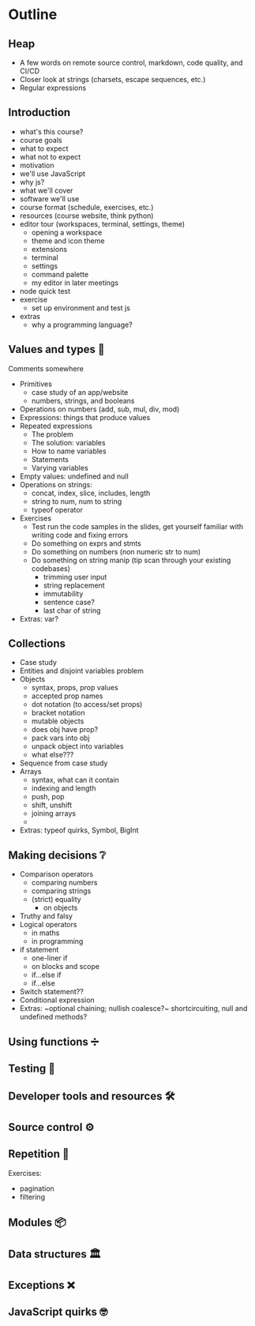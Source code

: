 # Outline

## Heap

- A few words on remote source control, markdown, code quality, and CI/CD
- Closer look at strings (charsets, escape sequences, etc.)
- Regular expressions

## Introduction

- what's this course?
- course goals
- what to expect
- what not to expect
- motivation
- we'll use JavaScript
- why js?
- what we'll cover
- software we'll use
- course format (schedule, exercises, etc.)
- resources (course website, think python)
- editor tour (workspaces, terminal, settings, theme)
  - opening a workspace
  - theme and icon theme
  - extensions
  - terminal
  - settings
  - command palette
  - my editor in later meetings
- node quick test
- exercise
  - set up environment and test js
- extras
  - why a programming language?

## Values and types 🔢

Comments somewhere

* Primitives
  * case study of an app/website
  * numbers, strings, and booleans
* Operations on numbers (add, sub, mul, div, mod)
* Expressions: things that produce values
* Repeated expressions
  * The problem
  * The solution: variables
  * How to name variables
  * Statements
  * Varying variables
* Empty values: undefined and null
* Operations on strings:
  * concat, index, slice, includes, length
  * string to num, num to string
  * typeof operator
* Exercises
  * Test run the code samples in the slides, get yourself familiar with writing code and fixing errors
  * Do something on exprs and stmts
  * Do something on numbers (non numeric str to num)
  * Do something on string manip (tip scan through your existing codebases)
    * trimming user input
    * string replacement
    * immutability
    * sentence case?
    * last char of string
* Extras: var?

## Collections

* Case study
* Entities and disjoint variables problem
* Objects
  * syntax, props, prop values
  * accepted prop names
  * dot notation (to access/set props)
  * bracket notation
  * mutable objects
  * does obj have prop?
  * pack vars into obj
  * unpack object into variables
  * what else???
* Sequence from case study
* Arrays
  * syntax, what can it contain
  * indexing and length
  * push, pop
  * shift, unshift
  * joining arrays
  *
* Extras: typeof quirks, Symbol, BigInt

## Making decisions ❔

* Comparison operators
  * comparing numbers
  * comparing strings
  * (strict) equality
    * on objects
* Truthy and falsy
* Logical operators
  * in maths
  * in programming
* if statement
  * one-liner if
  * on blocks and scope
  * if...else if
  * if...else
* Switch statement??
* Conditional expression
* Extras: ~optional chaining; nullish coalesce?~ shortcircuiting, null and undefined methods?

## Using functions ➗

## Testing 🧪

## Developer tools and resources 🛠

## Source control ⚙

## Repetition 🔁

Exercises:
* pagination
* filtering

## Modules 📦

## Data structures 🏛

## Exceptions ❌

## JavaScript quirks 🤓
